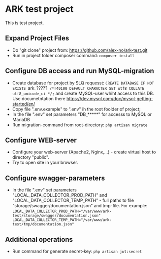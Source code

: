 # ARK test project

This is test project.

## Expand Project Files

 - Do "git clone" project from: https://github.com/alex-no/ark-test.git
 - Run in project folder composer command: `composer install`

## Configure DB access and run MySQL-migration

 - Create database for project by SLQ requesst: `CREATE DATABASE IF NOT EXISTS `ark_?????` /*!40100 DEFAULT CHARACTER SET utf8 COLLATE utf8_unicode_ci */;`
    and create MySQL-user whiht access to this DB. Use documetntation there https://dev.mysql.com/doc/mysql-getting-started/en/
 - Copy file ".env.example" to ".env" ih the root foolder of project;
 - In the file ".env" set parameters "DB_*****" for accesss to MySQL or MariaDB
 - Run migration-command from root-directory: `php artisan migrate`

## Configure WEB-server

 - Configure your web-server (Apache2, Nginx,...) - create virtual host to directory "public".
 - Try to open site in your browser.

## Configure swagger-parameters

 - In the file ".env" set parameters "LOCAL_DATA_COLLECTOR_PROD_PATH" and "LOCAL_DATA_COLLECTOR_TEMP_PATH" - full paths to file "storage/swagger/documentation.json" and tmp-file.
   For example:
   `LOCAL_DATA_COLLECTOR_PROD_PATH="/var/www/ark-test/storage/swagger/documentation.json"
    LOCAL_DATA_COLLECTOR_TEMP_PATH="/var/www/ark-test/tmp/documentation.json"`

## Additional operations

 - Run command for generate secret-key: `php artisan jwt:secret`
